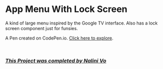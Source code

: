 # App Menu With Lock Screen

A kind of large menu inspired by the Google TV interface. Also has a lock screen component just for funsies.

A Pen created on CodePen.io. [Click here to explore](https://codepen.io/Nalini1998/pen/mdQvqjp/efa95b4c93cb9ec2081b9238911e7df9).

<br>
  
### ***[This Project was completed by Nalini Vo](https://github.com/Nalini1998)***

